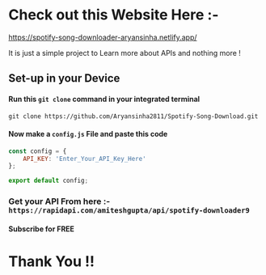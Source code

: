 # Check out this Website Here :- 

https://spotify-song-downloader-aryansinha.netlify.app/

It is just a simple project to Learn more about APIs and nothing more !

## Set-up in your Device 

#### Run this `git clone` command in your integrated terminal 
`git clone https://github.com/Aryansinha2811/Spotify-Song-Download.git`

#### Now make a `config.js` File and paste this code 

```javascript
const config = {
    API_KEY: 'Enter_Your_API_Key_Here'
};

export default config;
```

### Get your API From here :- `https://rapidapi.com/amiteshgupta/api/spotify-downloader9 `

#### Subscribe for FREE 

# Thank You !!